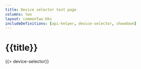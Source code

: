 ```yaml
---
title: Device selector test page
columns: two
layout: commonTwo.hbs
includeDefinitions: [api-helper, device-selector, showdown]
---
```


# {{title}}

{{> device-selector}}

